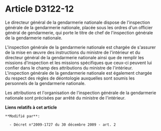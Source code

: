 # Article D3122-12

Le directeur général de la gendarmerie nationale dispose de l'inspection générale de la gendarmerie nationale, placée sous
les ordres d'un officier général de gendarmerie, qui porte le titre de chef de l'inspection générale de la gendarmerie
nationale.

L'inspection générale de la gendarmerie nationale est chargée de s'assurer de la mise en œuvre des instructions du ministre
de l'intérieur et du directeur général de la gendarmerie nationale ainsi que de remplir les missions d'inspection et les
missions spécifiques que ceux-ci peuvent lui confier dans le champ des attributions du ministre de l'intérieur. L'inspection
générale de la gendarmerie nationale est également chargée du respect des règles de déontologie auxquelles sont soumis les
personnels de la gendarmerie nationale.

Les attributions et l'organisation de l'inspection générale de la gendarmerie nationale sont précisées par arrêté du ministre
de l'intérieur.

**Liens relatifs à cet article**

	**Modifié par**:

	  - Décret n°2009-1727 du 30 décembre 2009 - art. 2
